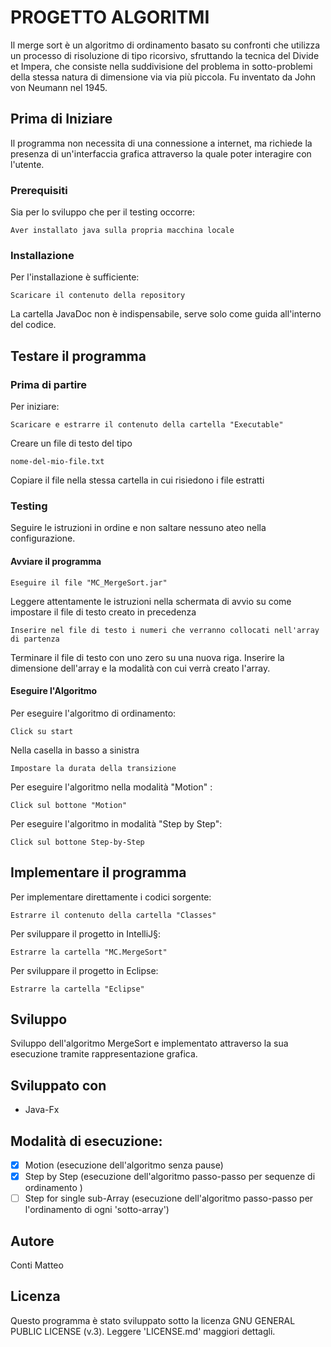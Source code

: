 # **PROGETTO ALGORITMI**
Il merge sort è un algoritmo di ordinamento basato su confronti che utilizza un processo di risoluzione di tipo ricorsivo, sfruttando la tecnica del Divide et Impera, che consiste nella suddivisione del problema in sotto-problemi della stessa natura di dimensione via via più piccola. Fu inventato da John von Neumann nel 1945.

## Prima di Iniziare
Il programma non necessita di una connessione a internet, ma richiede la presenza di un'interfaccia grafica attraverso la quale poter interagire con l'utente.

###  Prerequisiti
Sia per lo sviluppo che per il testing occorre:

	Aver installato java sulla propria macchina locale

###  Installazione
Per l'installazione è sufficiente:

	Scaricare il contenuto della repository

La cartella JavaDoc non è indispensabile, serve solo come guida all'interno del codice.

## Testare il programma
###  Prima di partire
Per iniziare:
	
	Scaricare e estrarre il contenuto della cartella "Executable"
Creare un file di testo del tipo

	nome-del-mio-file.txt

Copiare il file nella stessa cartella in cui risiedono i file estratti

###  Testing
Seguire le istruzioni in ordine e non saltare nessuno ateo nella configurazione.
####  Avviare il programma

	Eseguire il file "MC_MergeSort.jar"

Leggere attentamente le istruzioni nella schermata di avvio su come impostare il file di testo creato in precedenza

	Inserire nel file di testo i numeri che verranno collocati nell'array di partenza

Terminare il file di testo con uno zero su una nuova riga.
Inserire la dimensione dell'array e la modalità con cui verrà creato l'array.

####  Eseguire l'Algoritmo 
Per eseguire l'algoritmo di ordinamento:

	Click su start

Nella casella in basso a sinistra

	Impostare la durata della transizione

Per eseguire l'algoritmo nella modalità "Motion" :

	Click sul bottone "Motion"

Per eseguire l'algoritmo in modalità "Step by Step":

	Click sul bottone Step-by-Step

## Implementare il programma
Per implementare direttamente i codici sorgente:


	Estrarre il contenuto della cartella "Classes"

Per sviluppare il progetto in IntelliJ§:

	Estrarre la cartella "MC.MergeSort"

Per sviluppare il progetto in Eclipse:

	Estrarre la cartella "Eclipse"

## Sviluppo
Sviluppo dell'algoritmo MergeSort e implementato attraverso la sua esecuzione tramite rappresentazione grafica.

##  Sviluppato con
- Java-Fx

##  Modalità di esecuzione:
- [x] Motion (esecuzione dell'algoritmo senza pause)
- [x] Step by Step (esecuzione dell'algoritmo passo-passo per sequenze di ordinamento )
- [ ] Step for single sub-Array (esecuzione dell'algoritmo passo-passo per l'ordinamento di ogni 'sotto-array')

##  Autore
Conti Matteo

##  Licenza
Questo programma è stato sviluppato sotto la licenza GNU GENERAL PUBLIC LICENSE (v.3). Leggere 'LICENSE.md' maggiori dettagli.


